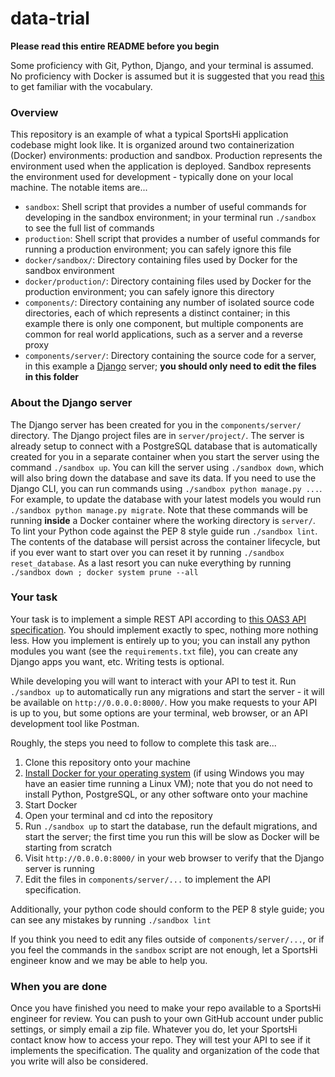 # data-trial

**Please read this entire README before you begin**

Some proficiency with Git, Python, Django, and your terminal is assumed. No proficiency with Docker is assumed but it is suggested that you read [this](https://docs.docker.com/engine/docker-overview/) to get familiar with the vocabulary.

### Overview

This repository is an example of what a typical SportsHi application codebase might look like. It is organized around two containerization (Docker) environments: production and sandbox. Production represents the environment used when the application is deployed. Sandbox represents the environment used for development - typically done on your local machine. The notable items are...

- `sandbox`: Shell script that provides a number of useful commands for developing in the sandbox environment; in your terminal run `./sandbox` to see the full list of commands
- `production`: Shell script that provides a number of useful commands for running a production environment; you can safely ignore this file
- `docker/sandbox/`: Directory containing files used by Docker for the sandbox environment
- `docker/production/`: Directory containing files used by Docker for the production environment; you can safely ignore this directory
- `components/`: Directory containing any number of isolated source code directories, each of which represents a distinct container; in this example there is only one component, but multiple components are common for real world applications, such as a server and a reverse proxy
- `components/server/`: Directory containing the source code for a server, in this example a [Django](https://www.djangoproject.com/) server; **you should only need to edit the files in this folder**

### About the Django server

The Django server has been created for you in the `components/server/` directory. The Django project files are in `server/project/`. The server is already setup to connect with a PostgreSQL database that is automatically created for you in a separate container when you start the server using the command `./sandbox up`. You can kill the server using `./sandbox down`, which will also bring down the database and save its data. If you need to use the Django CLI, you can run commands using `./sandbox python manage.py ...`. For example, to update the database with your latest models you would run `./sandbox python manage.py migrate`. Note that these commands will be running **inside** a Docker container where the working directory is `server/`. To lint your Python code against the PEP 8 style guide run `./sandbox lint`. The contents of the database will persist across the container lifecycle, but if you ever want to start over you can reset it by running `./sandbox reset_database`. As a last resort you can nuke everything by running `./sandbox down ; docker system prune --all`

### Your task

Your task is to implement a simple REST API according to [this OAS3 API specification](https://app.swaggerhub.com/apis/sportshi-team/data-test/1.0.0#/). You should implement exactly to spec, nothing more nothing less. How you implement is entirely up to you; you can install any python modules you want (see the `requirements.txt` file), you can create any Django apps you want, etc. Writing tests is optional.

While developing you will want to interact with your API to test it. Run `./sandbox up` to automatically run any migrations and start the server - it will be available on `http://0.0.0.0:8000/`. How you make requests to your API is up to you, but some options are your terminal, web browser, or an API development tool like Postman.

Roughly, the steps you need to follow to complete this task are...

1. Clone this repository onto your machine
2. [Install Docker for your operating system](https://docs.docker.com/get-docker/) (if using Windows you may have an easier time running a Linux VM); note that you do not need to install Python, PostgreSQL, or any other software onto your machine
3. Start Docker
4. Open your terminal and cd into the repository
5. Run `./sandbox up` to start the database, run the default migrations, and start the server; the first time you run this will be slow as Docker will be starting from scratch
6. Visit `http://0.0.0.0:8000/` in your web browser to verify that the Django server is running
7. Edit the files in `components/server/...` to implement the API specification.

Additionally, your python code should conform to the PEP 8 style guide; you can see any mistakes by running `./sandbox lint`

If you think you need to edit any files outside of `components/server/...`, or if you feel the commands in the `sandbox` script are not enough, let a SportsHi engineer know and we may be able to help you.

### When you are done

 Once you have finished you need to make your repo available to a SportsHi engineer for review. You can push to your own GitHub account under public settings, or simply email a zip file. Whatever you do, let your SportsHi contact know how to access your repo. They will test your API to see if it implements the specification. The quality and organization of the code that you write will also be considered.
